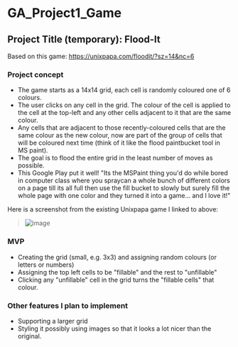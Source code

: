 # GA_Project1_Game

## Project Title (temporary): Flood-It
Based on this game: https://unixpapa.com/floodit/?sz=14&nc=6

### Project concept
- The game starts as a 14x14 grid, each cell is randomly coloured one of 6 colours.
- The user clicks on any cell in the grid. The colour of the cell is applied to the cell at the top-left and any other cells adjacent to it that are the same colour. 
- Any cells that are adjacent to those recently-coloured cells that are the same colour as the new colour, now are part of the group of cells that will be coloured next time (think of it like the flood paintbucket tool in MS paint).
- The goal is to flood the entire grid in the least number of moves as possible.
- This Google Play put it well!
"Its the MSPaint thing you'd do while bored in computer class where you spraycan a whole bunch of different colors on a page till its all full then use the fill bucket to slowly but surely fill the whole page with one color and they turned it into a game... and I love it!" 

Here is a screenshot from the existing Unixpapa game I linked to above:  
>![image](https://github.com/cjbeattie/FloodItGame/blob/develop/Documentation/Flood-It-Unixpapa-Screenshot.png)

### MVP
- Creating the grid (small, e.g. 3x3) and assigning random colours (or letters or numbers)
- Assigning the top left cells to be "fillable" and the rest to "unfillable"
- Clicking any "unfillable" cell in the grid turns the "fillable cells" that colour.

### Other features I plan to implement
- Supporting a larger grid
- Styling it possibly using images so that it looks a lot nicer than the original.
